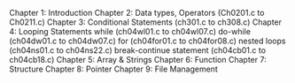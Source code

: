 Chapter 1: Introduction
Chapter 2: Data types, Operators (Ch0201.c to Ch0211.c)
Chapter 3: Conditional Statements (ch301.c to ch308.c)
Chapter 4: Looping Statements 
            while (ch04wl01.c to ch04wl07.c)
            do-while (ch04dw01.c to ch04dw07.c)
            for (ch04for01.c to ch04for08.c)
            nested loops (ch04ns01.c to ch04ns22.c)
            break-continue statement (ch04cb01.c to ch04cb18.c)
Chapter 5: Array & Strings
Chapter 6: Function
Chapter 7: Structure
Chapter 8: Pointer
Chapter 9: File Management
